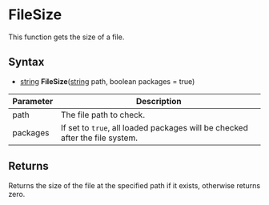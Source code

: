 # FileSize

This function gets the size of a file.

## Syntax

- [string](https://www.lua.org/manual/5.4/manual.html#6.4.1) **FileSize**([string](https://www.lua.org/manual/5.4/manual.html#6.4.1) path, boolean packages = true)

| Parameter | Description |
|---|---|
| path | The file path to check. |
| packages | If set to `true`, all loaded packages will be checked after the file system. |

## Returns

Returns the size of the file at the specified path if it exists, otherwise returns zero.
